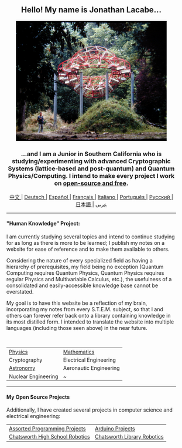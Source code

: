 <div align="center" style="background-image: url('https://jonathanlacabe.github.io/_other/Iapetus_1985.jpg'); background-size: cover; background-position: center; padding: 20px;">
  <h2>Hello! My name is Jonathan Lacabe...</h2>
  <p align="center">
        <a href="https://jonathanlacabe.github.io/"><img src="/Iapetus_1985.jpg" width="412"/></a>
    </p>
  <h3>...and I am a Junior in Southern California who is studying/experimenting with advanced Cryptographic Systems (lattice-based and post-quantum) and Quantum Physics/Computing. I intend to make every project I work on <a href="https://archive.org/details/GuerillaOpenAccessManifesto/mode/2up?view=theater">open-source and free</a>. </h3> 
  <!-- (My philosophy/motivation for doing this can be found here.)-->
    
<p align="center">
  <a href="https://github.com/JonathanLacabe/JonathanLacabe/blob/main/README_CN.md"><span> 中文 </span></a>|
  <a href="https://github.com/JonathanLacabe/JonathanLacabe/blob/main/README_DE.md"><span> Deutsch </span></a>|
  <a href="https://github.com/JonathanLacabe/JonathanLacabe/blob/main/README_ES.md"><span> Español </span></a>|<!-- (Translated by my father.)-->
  <a href="https://github.com/JonathanLacabe/JonathanLacabe/blob/main/README_FR.md"><span> Français </span></a>|
  <a href="https://github.com/JonathanLacabe/JonathanLacabe/blob/main/README_IT.md"><span> Italiano </span></a>|<!-- (Translated by my father.) -->
  <a href="https://github.com/JonathanLacabe/JonathanLacabe/blob/main/README_PT.md"><span> Português </span></a>|
  <a href="https://github.com/JonathanLacabe/JonathanLacabe/blob/main/README_RU.md"><span> Русский </span></a>|
  <a href="https://github.com/JonathanLacabe/JonathanLacabe/blob/main/README_JP.md"><span> 日本語 </span></a>|
  <a href="https://github.com/JonathanLacabe/JonathanLacabe/blob/main/README_AR.md"><span>عربي </span></a>
</p>
<hr>

<h4 align="left">"Human Knowledge" Project:</h4>
    <p align="left">I am currently studying several topics and intend to continue studying for as long as there is more to be learned; I publish my notes on a website for ease of reference and to make them available to others.<br>
    <p align="left">Considering the nature of every specialized field as having a hierarchy of prerequisites, my field being no exception (Quantum Computing requires Quantum Physics, Quantum Physics requires regular Physics and Multivariable Calculus, etc.), the usefulness of a consolidated and easily-accessible knowledge base cannot be overstated. </p>
    <p align="left">My goal is to have this website be a reflection of my brain, incorporating my notes from every S.T.E.M. subject, so that I and others can forever refer back onto a library containing knowledge in its most distilled form. I intended to translate the website into multiple languages (including those seen above) in the near future.</p>
    <!-- (Why do you not just use wikipedia or another learning resource when you forget something? Because this website, and all of the notes in them (until I possibly obtain additional contributers), are mine. This is the purpose of note-taking in the first place - they reflect your progress in learning a subject, and symbolize one's intellectual advancement.) -->
     <br>
    <table align="center">
        <tr>
            <td><a href="https://jonathanlacabe.github.io/Physics/physics.html">Physics</a></td>
            <td><a href="https://jonathanlacabe.github.io/math/mathematics.html">Mathematics</a></td>
        </tr>
        <tr>
            <td>Cryptography<a href="https://jonathanlacabe.github.io/cryptography/cryptography.html"></a></td>
            <td>Electrical Engineering<a href="https://jonathanlacabe.github.io/engineering/electric.html"></a></td>
        </tr>
        <tr>
            <td><a href="https://jonathanlacabe.github.io/astronomy/astronomy.html">Astronomy</a></td>
            <td>Aeronautic Engineering<a href="https://jonathanlacabe.github.io/engineering/aeronautics.html"></a></td>
        </tr>
        <tr>
            <td>Nuclear Engineering<a href="https://jonathanlacabe.github.io/engineering/nuclear.html"></a></td>
          <td>~</td>
        </tr>
         <!-- (Possibly chemistry for the 8th.) -->
    </table>
    
<hr>
<h4 align="left">My Open Source Projects</h4>
    <p align="left">Additionally, I have created several projects in computer science and electrical engineering:</p>
    <table align="center">
        <tr>
            <td><a href="https://github.com/JonathanLacabe/Assorted-Programming-Projects">Assorted Programming Projects</a></td>
            <td><a href="https://github.com/JonathanLacabe/Arduino-Projects">Arduino Projects</a></td>
        </tr>
        <tr>
            <td><a href="https://github.com/JonathanLacabe/Chatsworth-Robotics">Chatsworth High School Robotics</a></td>
            <td><a href="https://github.com/JonathanLacabe/Chatsworth-Library-Robotics">Chatsworth Library Robotics</a></td>
        </tr>
    </table>
 
</div>
